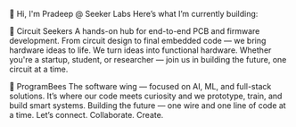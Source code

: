 👋 Hi, I'm Pradeep @ Seeker Labs
Here’s what I’m currently building:


🍓 Circuit Seekers
A hands-on hub for end-to-end PCB and firmware development.
From circuit design to final embedded code — we bring hardware ideas to life.
We turn ideas into functional hardware. Whether you're a startup, student, or researcher — join us in building the future, one circuit at a time.


🐝  ProgramBees
The software wing — focused on AI, ML, and full-stack solutions.
It’s where our code meets curiosity and we prototype, train, and build smart systems.
Building the future — one wire and one line of code at a time.
Let’s connect. Collaborate. Create.
